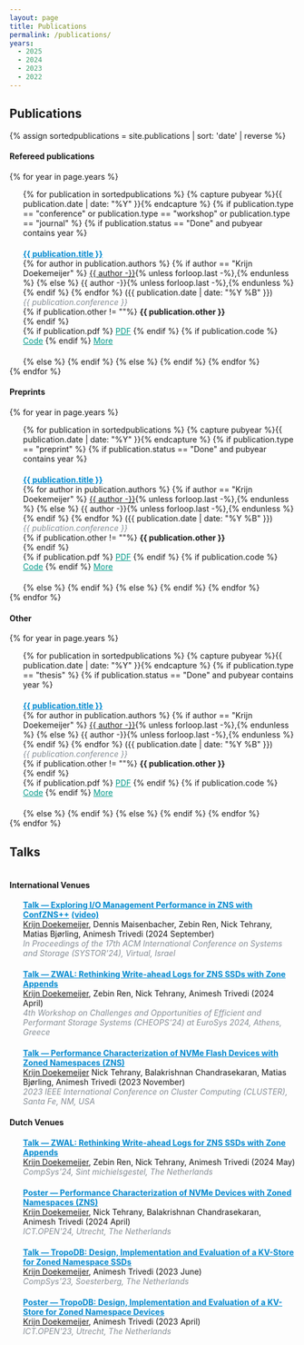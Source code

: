 ```yaml
---
layout: page
title: Publications
permalink: /publications/
years:
  - 2025
  - 2024
  - 2023
  - 2022
---
```

<link rel="icon" href="{{ "./favicon-32x32.png" | relative_url }}" type="image/x-icon">

<h2> Publications </h2>

<ul style="list-style: none; padding-left: 0;display:table-row;">
  {% assign sortedpublications = site.publications | sort: 'date' | reverse %}

  <h4> Refereed publications </h4>
  {% for year in page.years %}
    <ul style="list-style-type: none;">
    {% for publication in sortedpublications %}
        {% capture pubyear %}{{ publication.date | date: "%Y" }}{% endcapture %}
        {% if publication.type == "conference" or publication.type == "workshop" or publication.type == "journal" %}
          {% if publication.status == "Done" and  pubyear contains year %}
            <li style="margin-top: 20px; margin-bottom: 20px;">
              <b><a href="{{ publication.pdf }}" style="color:#0089cf">{{ publication.title }}</a></b> <br>
              {% for author in publication.authors %}
                {% if author == "Krijn Doekemeijer" %}
                  <u>{{ author -}}</u>{% unless forloop.last -%},{% endunless %}
                {% else %}
                  {{ author -}}{% unless forloop.last -%},{% endunless %}
                {% endif %}
              {% endfor %}
              ({{ publication.date | date: "%Y %B" }}) <br>
              <i style="color:#868e96">{{ publication.conference }}</i> <br>
              {% if publication.other != ""%}
                <b> {{ publication.other }} </b><br>
              {% endif %}
              <div style="word-space: 10px;">
                {% if publication.pdf %}
                  <a href="{{ publication.pdf }}" style="color:#009988">PDF</a>
                {% endif %}
                {% if publication.code %}
                  <a href="{{ publication.code }}" style="color:#009988">Code</a>
                {% endif %}
                <a href="{{ publication.url }}" style="color:#009988">More</a>
              </div>
            </li>
          {% else %}
          {% endif %}
        {% else %}
        {% endif %}
    {% endfor %}
    </ul>
  {% endfor %}

  <h4> Preprints </h4>
  {% for year in page.years %}
    <ul style="list-style-type: none;">
    {% for publication in sortedpublications %}
        {% capture pubyear %}{{ publication.date | date: "%Y" }}{% endcapture %}
        {% if publication.type == "preprint" %}
          {% if publication.status == "Done" and  pubyear contains year %}
            <li style="margin-top: 20px; margin-bottom: 20px;">
              <b><a href="{{ publication.pdf }}" style="color:#0089cf">{{ publication.title }}</a></b> <br>
              {% for author in publication.authors %}
                {% if author == "Krijn Doekemeijer" %}
                  <u>{{ author -}}</u>{% unless forloop.last -%},{% endunless %}
                {% else %}
                  {{ author -}}{% unless forloop.last -%},{% endunless %}
                {% endif %}
              {% endfor %}
              ({{ publication.date | date: "%Y %B" }}) <br>
              <i style="color:#868e96">{{ publication.conference }}</i> <br>
              {% if publication.other != ""%}
                <b> {{ publication.other }} </b><br>
              {% endif %}
              <div style="word-space: 10px;">
                {% if publication.pdf %}
                  <a href="{{ publication.pdf }}" style="color:#009988">PDF</a>
                {% endif %}
                {% if publication.code %}
                  <a href="{{ publication.code }}" style="color:#009988">Code</a>
                {% endif %}
                <a href="{{ publication.url }}" style="color:#009988">More</a>
              </div>
            </li>
          {% else %}
          {% endif %}
        {% else %}
        {% endif %}
    {% endfor %}
    </ul>
  {% endfor %}

  <h4> Other </h4>
  {% for year in page.years %}
    <ul style="list-style-type: none;">
    {% for publication in sortedpublications %}
        {% capture pubyear %}{{ publication.date | date: "%Y" }}{% endcapture %}
        {% if publication.type == "thesis" %}
          {% if publication.status == "Done" and  pubyear contains year %}
            <li style="margin-top: 20px; margin-bottom: 20px;">
              <b><a href="{{ publication.pdf }}" style="color:#0089cf">{{ publication.title }}</a></b> <br>
              {% for author in publication.authors %}
                {% if author == "Krijn Doekemeijer" %}
                  <u>{{ author -}}</u>{% unless forloop.last -%},{% endunless %}
                {% else %}
                  {{ author -}}{% unless forloop.last -%},{% endunless %}
                {% endif %}
              {% endfor %}
              ({{ publication.date | date: "%Y %B" }}) <br>
              <i style="color:#868e96">{{ publication.conference }}</i> <br>
              {% if publication.other != ""%}
                <b> {{ publication.other }} </b><br>
              {% endif %}
              <div style="word-space: 10px;">
                {% if publication.pdf %}
                  <a href="{{ publication.pdf }}" style="color:#009988">PDF</a>
                {% endif %}
                {% if publication.code %}
                  <a href="{{ publication.code }}" style="color:#009988">Code</a>
                {% endif %}
                <a href="{{ publication.url }}" style="color:#009988">More</a>
              </div>
            </li>
          {% else %}
          {% endif %}
        {% else %}
        {% endif %}
    {% endfor %}
    </ul>
  {% endfor %}

</ul>

<h2> Talks </h2>

<ul style="list-style: none; padding-left: 0;display:table-row;">

<h4> International Venues </h4>
<ul style="list-style-type: none;">

  <li style="margin-top: 0px; margin-bottom: 20px;">
    <b><a href="{{ site.url }}/downloads/talk_systor_2024.pdf" style="color:#0089cf">Talk — Exploring I/O Management Performance in ZNS with ConfZNS++</a></b> <b><a href="https://drive.google.com/file/d/1uJ_fTApyBCzGz26bsxnK4cJV63liuq9y/view?usp=drive_link" style="color:#0089cf">(video)</a></b> <br>
    <u>Krijn Doekemeijer</u>, Dennis Maisenbacher, Zebin Ren, Nick Tehrany, Matias Bjørling, Animesh Trivedi (2024 September)<br>
    <i style="color:#868e96">In Proceedings of the 17th ACM International Conference on Systems and Storage (SYSTOR'24), Virtual, Israel</i><br>
  </li>

  <li style="margin-top: 0px; margin-bottom: 20px;">
    <b><a href="{{ site.url }}/downloads/talk_zwal_2024.pdf" style="color:#0089cf">Talk — ZWAL: Rethinking Write-ahead Logs for ZNS SSDs with Zone Appends</a></b><br>
    <u>Krijn Doekemeijer</u>, Zebin Ren, Nick Tehrany, Animesh Trivedi (2024 April)<br>
    <i style="color:#868e96">4th Workshop on Challenges and Opportunities of Efficient and Performant Storage Systems (CHEOPS'24) at EuroSys 2024, Athens, Greece</i><br>
  </li>

  <li style="margin-top: 0px; margin-bottom: 20px;">
    <b><a href="{{ site.url }}/downloads/talk_cluster_2023.pdf" style="color:#0089cf">Talk — Performance Characterization of NVMe Flash Devices with Zoned Namespaces (ZNS)</a></b><br>
    <u>Krijn Doekemeijer</u> Nick Tehrany, Balakrishnan Chandrasekaran, Matias Bjørling, Animesh Trivedi (2023 November)<br>
    <i style="color:#868e96">2023 IEEE International Conference on Cluster Computing (CLUSTER), Santa Fe, NM, USA</i> <br>
  </li>
</ul>

<h4> Dutch Venues </h4>
<ul style="list-style-type: none;">

  <li style="margin-top: 0px; margin-bottom: 20px;">
    <b><a href="{{ site.url }}/downloads/talk_compsys_2024.pdf" style="color:#0089cf">Talk — ZWAL: Rethinking Write-ahead Logs for ZNS SSDs with Zone Appends</a></b><br>
    <u>Krijn Doekemeijer</u>, Zebin Ren, Nick Tehrany, Animesh Trivedi (2024 May)<br>
    <i style="color:#868e96">CompSys'24, Sint michielsgestel, The Netherlands</i> <br>
  </li>

  <li style="margin-top: 20px; margin-bottom: 20px;">
    <b><a href="{{ site.url }}/downloads/poster_ictopen_2024.pdf" style="color:#0089cf">Poster — Performance Characterization of NVMe Devices with Zoned Namespaces (ZNS)</a></b><br>
    <u>Krijn Doekemeijer</u>, Nick Tehrany, Balakrishnan Chandrasekaran, Animesh Trivedi (2024 April)<br>
    <i style="color:#868e96">ICT.OPEN'24, Utrecht, The Netherlands</i> <br>
  </li>

  <li style="margin-top: 20px; margin-bottom: 20px;">
    <b><a href="{{ site.url }}/downloads/talk_compsys_2023.pdf" style="color:#0089cf">Talk — TropoDB: Design, Implementation and Evaluation of a KV-Store for Zoned Namespace SSDs</a></b><br>
    <u>Krijn Doekemeijer</u>, Animesh Trivedi (2023 June)<br>
    <i style="color:#868e96">CompSys'23, Soesterberg, The Netherlands</i> <br>
  </li>

  <li style="margin-top: 20px; margin-bottom: 20px;">
    <b><a href="{{ site.url }}/downloads/poster_ictopen_2023.pdf" style="color:#0089cf">Poster — TropoDB: Design, Implementation and Evaluation of a KV-Store for Zoned Namespace Devices</a></b><br>
    <u>Krijn Doekemeijer</u>, Animesh Trivedi (2023 April)<br>
    <i style="color:#868e96">ICT.OPEN'23, Utrecht, The Netherlands</i> <br>
  </li>
</ul>
</ul>

